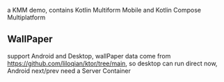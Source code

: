 a KMM demo, contains Kotlin Multiform Mobile and Kotlin Compose Multiplatform

## WallPaper
support Android and Desktop, wallPaper data come from https://github.com/liloqian/ktor/tree/main, so desktop can run direct now, Android next/prev need a Server Container


